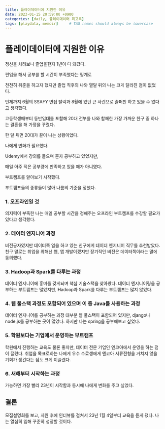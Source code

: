```yaml
---
title: 플레이데이터에 지원한 이유
date: 2023-01-15 20:59:00 +0900
categories: [daily, 플레이데이터 회고록]
tags: [playdata, memoir]     # TAG names should always be lowercase
---
```

# 플레이데이터에 지원한 이유

정신을 차려보니 졸업을한지 1년이 다 돼갔다.

편입을 해서 공부를 할 시간이 부족했다는 핑계로

천천히 취준을 하고자 했지만 졸업 직후의 나와 열달 뒤의 나는 크게 달라진 점이 없었다.

언제까지 6월의 SSAFY 면접 탈락과 8월에 있던 큰 사건으로 슬퍼만 하고 있을 수 없다고 생각했다.

고등학생때부터 동반입대를 포함해 20대 전부를 나와 함께한 가장 가까운 친구 중 하나는 결혼을 해 가정을 꾸렸다.

한 달 뒤면 20대가 끝이 나는 상황이었다.

나에게 변화가 필요했다.

Udemy에서 강의를 들으며 혼자 공부하고 있었지만,

매일 아주 적은 공부량에 만족하고 있을 때가 아니였다.

부트캠프를 알아보기 시작했다.

부트캠프들의 종류들이 많아 나름의 기준을 정했다.

### 1. 오프라인일 것

의지력이 부족한 나는 매일 공부할 시간을 정해주는 오프라인 부트캠프를 수강할 필요가 있다고 생각했다.

### 2. 데이터 엔지니어 과정

비전공자였지만 데이터쪽 일을 하고 있는 친구에게 데이터 엔지니어 직무를 추천받았다. 친구 말로는 취업을 위해선 웹, 앱 개발이겠지만 장기적인 비전은 데이터쪽이라는 말에 동의했다.

### 3.  Hadoop과 Spark를 다루는 과정

데이터 엔지니어에 흥미를 갖게되며 핵심 기술스택을 찾아봤다. 데이터 엔지니어링을 공부하는 부트캠프는 많았지만, Hadoop과 Spark를 다루는 부트캠프는 많지 않았다.

### 4. 웹 풀스택 과정도 포함되어 있으며 이 중 Java를 사용하는 과정

데이터 엔지니어를 공부하는 과정 대부분 웹 풀스택이 포함되어 있지만, django나 node.js를 공부하는 곳이 많았다. 하지만 나는 spring을 공부해보고 싶었다.

### 5. 학원보다는 기업에서 운영하는 부트캠프

학원에서 진행하는 교육도 물론 좋지만, 데이터 전문 기업인 엔코아에서 운영을 하는 점이 끌렸다. 취업을 목표로하는 나에게 우수 수료생에게 엔코아 서류전형을 거치지 않을 기회가 생긴다는 점도 크게 이끌렸다.

### 6. 새해부터 시작하는 과정

가능하면 가장 빨리 23년이 시작함과 동시에 나에게 변화를 주고 싶었다.

## 결론 
모집설명회를 보고, 지원 후에 인터뷰를 걸쳐서 23년 1월 4일부터 교육을 듣게 됐다. 
나는 열심히 임해 꾸준히 성장할 것이다.
